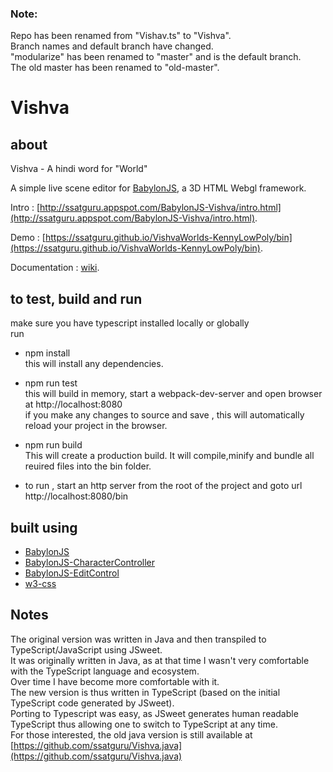 ### Note:  
Repo has been renamed from "Vishav.ts" to "Vishva".  
Branch names and default branch have changed.  
"modularize" has been renamed to "master" and is the default branch.  
The old master has been renamed to "old-master".

# Vishva

## about

Vishva - A hindi word for "World"

A simple live scene editor for [BabylonJS](http://www.babylonjs.com/), a 3D HTML Webgl framework.

Intro : [http://ssatguru.appspot.com/BabylonJS-Vishva/intro.html](http://ssatguru.appspot.com/BabylonJS-Vishva/intro.html).  

Demo : [https://ssatguru.github.io/VishvaWorlds-KennyLowPoly/bin](https://ssatguru.github.io/VishvaWorlds-KennyLowPoly/bin).  

Documentation : [wiki](https://github.com/ssatguru/Vishva/wiki).  

## to test, build and run

make sure you have typescript installed locally or globally  
run

- npm install  
  this will install any dependencies.

- npm run test  
  this will build in memory, start a webpack-dev-server and open browser at http://localhost:8080  
  if you make any changes to source and save , this will automatically reload your project in the browser.

- npm run build  
  This will create a production build. It will compile,minify and bundle all reuired files into the bin folder.

- to run , start an http server from the root of the project and goto url http://localhost:8080/bin

## built using

- [BabylonJS](http://www.babylonjs.com/)
- [BabylonJS-CharacterController](https://github.com/ssatguru/BabylonJS-CharacterController)
- [BabylonJS-EditControl](https://github.com/ssatguru/BabylonJS-EditControl)
- [w3-css](https://www.w3schools.com/w3css/)

## Notes

The original version was written in Java and then transpiled to TypeScript/JavaScript using JSweet.  
It was originally written in Java, as at that time I wasn't very comfortable with the TypeScript language and ecosystem.  
Over time I have become more comfortable with it.  
The new version is thus written in TypeScript (based on the initial TypeScript code generated by JSweet).  
Porting to Typescript was easy, as JSweet generates human readable TypeScript thus allowing one to switch to TypeScript at any time.  
For those interested, the old java version is still available at [https://github.com/ssatguru/Vishva.java](https://github.com/ssatguru/Vishva.java)
